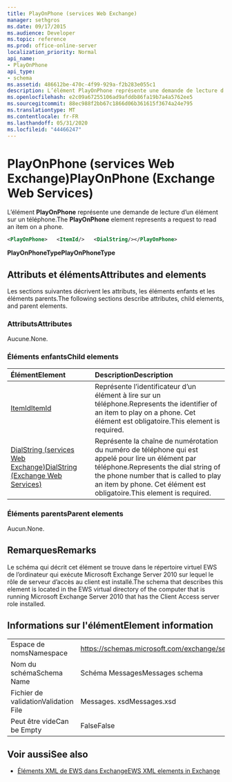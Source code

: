 ```yaml
---
title: PlayOnPhone (services Web Exchange)
manager: sethgros
ms.date: 09/17/2015
ms.audience: Developer
ms.topic: reference
ms.prod: office-online-server
localization_priority: Normal
api_name:
- PlayOnPhone
api_type:
- schema
ms.assetid: 486612be-470c-4f99-929a-f2b283e055c1
description: L’élément PlayOnPhone représente une demande de lecture d’un élément sur un téléphone.
ms.openlocfilehash: e2c09a67255106ad9afddb86fa19b7a4a5762ee5
ms.sourcegitcommit: 88ec988f2bb67c1866d06b361615f3674a24e795
ms.translationtype: MT
ms.contentlocale: fr-FR
ms.lasthandoff: 05/31/2020
ms.locfileid: "44466247"
---
```

# <a name="playonphone-exchange-web-services"></a><span data-ttu-id="e3a67-103">PlayOnPhone (services Web Exchange)</span><span class="sxs-lookup"><span data-stu-id="e3a67-103">PlayOnPhone (Exchange Web Services)</span></span>

<span data-ttu-id="e3a67-104">L’élément **PlayOnPhone** représente une demande de lecture d’un élément sur un téléphone.</span><span class="sxs-lookup"><span data-stu-id="e3a67-104">The **PlayOnPhone** element represents a request to read an item on a phone.</span></span> 
  
```xml
<PlayOnPhone>   <ItemId/>   <DialString/></PlayOnPhone>
```

 <span data-ttu-id="e3a67-105">**PlayOnPhoneType**</span><span class="sxs-lookup"><span data-stu-id="e3a67-105">**PlayOnPhoneType**</span></span>
## <a name="attributes-and-elements"></a><span data-ttu-id="e3a67-106">Attributs et éléments</span><span class="sxs-lookup"><span data-stu-id="e3a67-106">Attributes and elements</span></span>

<span data-ttu-id="e3a67-107">Les sections suivantes décrivent les attributs, les éléments enfants et les éléments parents.</span><span class="sxs-lookup"><span data-stu-id="e3a67-107">The following sections describe attributes, child elements, and parent elements.</span></span>
  
### <a name="attributes"></a><span data-ttu-id="e3a67-108">Attributs</span><span class="sxs-lookup"><span data-stu-id="e3a67-108">Attributes</span></span>

<span data-ttu-id="e3a67-109">Aucune.</span><span class="sxs-lookup"><span data-stu-id="e3a67-109">None.</span></span>
  
### <a name="child-elements"></a><span data-ttu-id="e3a67-110">Éléments enfants</span><span class="sxs-lookup"><span data-stu-id="e3a67-110">Child elements</span></span>

|<span data-ttu-id="e3a67-111">**Élément**</span><span class="sxs-lookup"><span data-stu-id="e3a67-111">**Element**</span></span>|<span data-ttu-id="e3a67-112">**Description**</span><span class="sxs-lookup"><span data-stu-id="e3a67-112">**Description**</span></span>|
|:-----|:-----|
|[<span data-ttu-id="e3a67-113">ItemId</span><span class="sxs-lookup"><span data-stu-id="e3a67-113">ItemId</span></span>](itemid.md) <br/> |<span data-ttu-id="e3a67-114">Représente l’identificateur d’un élément à lire sur un téléphone.</span><span class="sxs-lookup"><span data-stu-id="e3a67-114">Represents the identifier of an item to play on a phone.</span></span> <span data-ttu-id="e3a67-115">Cet élément est obligatoire.</span><span class="sxs-lookup"><span data-stu-id="e3a67-115">This element is required.</span></span>  <br/> |
|[<span data-ttu-id="e3a67-116">DialString (services Web Exchange)</span><span class="sxs-lookup"><span data-stu-id="e3a67-116">DialString (Exchange Web Services)</span></span>](dialstring-exchange-web-services.md) <br/> |<span data-ttu-id="e3a67-117">Représente la chaîne de numérotation du numéro de téléphone qui est appelé pour lire un élément par téléphone.</span><span class="sxs-lookup"><span data-stu-id="e3a67-117">Represents the dial string of the phone number that is called to play an item by phone.</span></span> <span data-ttu-id="e3a67-118">Cet élément est obligatoire.</span><span class="sxs-lookup"><span data-stu-id="e3a67-118">This element is required.</span></span>  <br/> |
   
### <a name="parent-elements"></a><span data-ttu-id="e3a67-119">Éléments parents</span><span class="sxs-lookup"><span data-stu-id="e3a67-119">Parent elements</span></span>

<span data-ttu-id="e3a67-120">Aucun.</span><span class="sxs-lookup"><span data-stu-id="e3a67-120">None.</span></span>
  
## <a name="remarks"></a><span data-ttu-id="e3a67-121">Remarques</span><span class="sxs-lookup"><span data-stu-id="e3a67-121">Remarks</span></span>

<span data-ttu-id="e3a67-122">Le schéma qui décrit cet élément se trouve dans le répertoire virtuel EWS de l’ordinateur qui exécute Microsoft Exchange Server 2010 sur lequel le rôle de serveur d’accès au client est installé.</span><span class="sxs-lookup"><span data-stu-id="e3a67-122">The schema that describes this element is located in the EWS virtual directory of the computer that is running Microsoft Exchange Server 2010 that has the Client Access server role installed.</span></span>
  
## <a name="element-information"></a><span data-ttu-id="e3a67-123">Informations sur l'élément</span><span class="sxs-lookup"><span data-stu-id="e3a67-123">Element information</span></span>

|||
|:-----|:-----|
|<span data-ttu-id="e3a67-124">Espace de noms</span><span class="sxs-lookup"><span data-stu-id="e3a67-124">Namespace</span></span>  <br/> |https://schemas.microsoft.com/exchange/services/2006/messages  <br/> |
|<span data-ttu-id="e3a67-125">Nom du schéma</span><span class="sxs-lookup"><span data-stu-id="e3a67-125">Schema Name</span></span>  <br/> |<span data-ttu-id="e3a67-126">Schéma Messages</span><span class="sxs-lookup"><span data-stu-id="e3a67-126">Messages schema</span></span>  <br/> |
|<span data-ttu-id="e3a67-127">Fichier de validation</span><span class="sxs-lookup"><span data-stu-id="e3a67-127">Validation File</span></span>  <br/> |<span data-ttu-id="e3a67-128">Messages. xsd</span><span class="sxs-lookup"><span data-stu-id="e3a67-128">Messages.xsd</span></span>  <br/> |
|<span data-ttu-id="e3a67-129">Peut être vide</span><span class="sxs-lookup"><span data-stu-id="e3a67-129">Can be Empty</span></span>  <br/> |<span data-ttu-id="e3a67-130">False</span><span class="sxs-lookup"><span data-stu-id="e3a67-130">False</span></span>  <br/> |
   
## <a name="see-also"></a><span data-ttu-id="e3a67-131">Voir aussi</span><span class="sxs-lookup"><span data-stu-id="e3a67-131">See also</span></span>



- [<span data-ttu-id="e3a67-132">Éléments XML de EWS dans Exchange</span><span class="sxs-lookup"><span data-stu-id="e3a67-132">EWS XML elements in Exchange</span></span>](ews-xml-elements-in-exchange.md)

